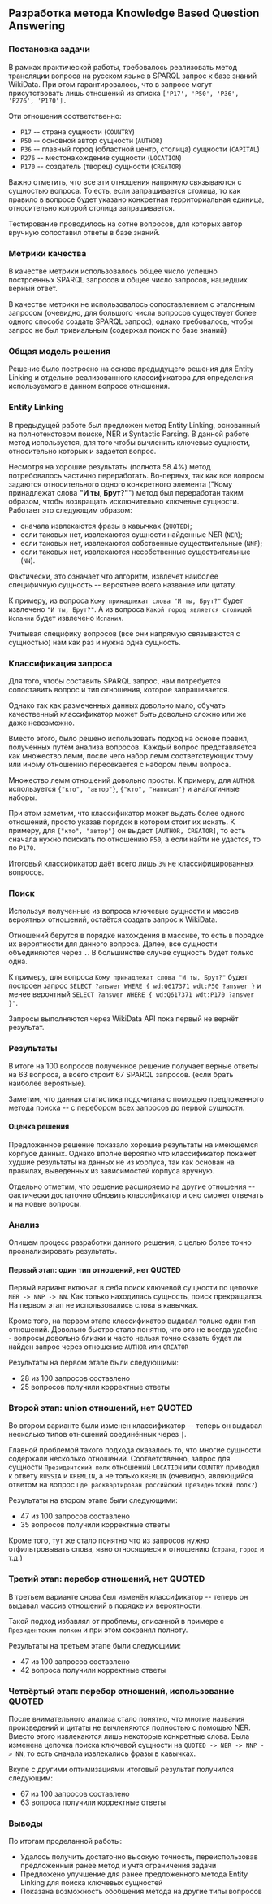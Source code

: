 ## Разработка метода Knowledge Based Question Answering

### Постановка задачи

В рамках практической работы, требовалось реализовать метод трансляции вопроса на русском языке в SPARQL запрос
к базе знаний WikiData. При этом гарантировалось, что в запросе могут присутствовать лишь отношений из списка
`['P17', 'P50', 'P36', 'P276', 'P170'].`

Эти отношения соответственно:
* `P17` -- страна сущности (`COUNTRY`)
* `P50` -- основной автор сущности (`AUTHOR`)
* `P36` -- главный город (областной центр, столица) сущности (`CAPITAL`)
* `P276` -- местонахождение сущности (`LOCATION`)
* `P170` -- создатель (творец) сущности (`CREATOR`)

Важно отметить, что все эти отношения напрямую связываются с сущностью вопроса. То есть, если запрашивается
столица, то как правило в вопросе будет указано конкретная территориальная единица, относительно которой столица
запрашивается.

Тестирование проводилось на сотне вопросов, для которых автор вручную сопоставил ответы в базе знаний.

### Метрики качества

В качестве метрики использовалось общее число успешно построенных SPARQL запросов и общее число запросов, нашедших
верный ответ. 

В качестве метрики не использовалось сопоставлением с эталонным запросом (очевидно, для большого числа вопросов существует
более одного способа создать SPARQL запрос), однако требовалось, чтобы запрос не был тривиальным (содержал поиск по базе знаний)


### Общая модель решения

Решение было построено на основе предыдущего решения для Entity Linking и отдельно реализованного классификатора для
определения используемого в данном вопросе отношения.

### Entity Linking

В предыдущей работе был предложен метод Entity Linking, основанный на полнотекстовом поиске, NER и Syntactic Parsing. 
В данной работе метод используется, для того чтобы вычленить ключевые сущности, относительно которых и задается вопрос.

Несмотря на хорошие результаты (полнота 58.4%) метод потребовалось частично переработать. Во-первых, так как все
вопросы задаются относительного одного конкретного элемента ("Кому принадлежат слова **"И ты, Брут?"**") метод был 
переработан таким образом, чтобы возвращать исключительно ключевые сущности. Работает это следующим образом:
* сначала извлекаются фразы в кавычках (`QUOTED`);
* если таковых нет, извлекаются сущности найденные NER (`NER`);
* если таковых нет, извлекаются собственные существительные (`NNP`);
* если таковых нет, извлекаются несобственные существительные (`NN`).

Фактически, это означает что алгоритм, извлечет наиболее специфичную сущность -- вероятнее всего название или цитату.

К примеру, из вопроса `Кому принадлежат слова "И ты, Брут?"` будет извлечено `"И ты, Брут?"`. А из вопроса `Какой город
является столицей Испании` будет извлечено `Испания`.
 
Учитывая специфику вопросов (все они напрямую связываются с сущностью) нам как раз и нужна одна сущность.

### Классификация запроса

Для того, чтобы составить SPARQL запрос, нам потребуется сопоставить вопрос и тип отношения, которое запрашивается.

Однако так как размеченных данных довольно мало, обучать качественный классификатор может быть довольно сложно или же
даже невозможно. 

Вместо этого, было решено использовать подход на основе правил, полученных путём анализа вопросов. Каждый вопрос
представляется как множество лемм, после чего набор лемм соответствующих тому или иному отношению пересекается с
набором лемм вопроса.

Множество лемм отношений довольно просты. К примеру, для `AUTHOR` используется `{"кто", "автор"}`, 
`{"кто", "написал"}` и аналогичные наборы.

При этом заметим, что классификатор может выдать более одного отношений, просто указав порядок в котором стоит их искать.
К примеру, для `{"кто", "автор"}` он выдаст `[AUTHOR, CREATOR]`, то есть сначала нужно поискать по отношению `P50`, а
если найти не удастся, то по `P170`.

Итоговый классификатор даёт всего лишь `3%` не классифицированных вопросов. 

### Поиск

Используя полученные из вопроса ключевые сущности и массив вероятных отношений, остаётся создать запрос к WikiData.

Отношений берутся в порядке нахождения в массиве, то есть в порядке их вероятности для данного вопроса. Далее,
все сущности объединяются через `.`. В большинстве случае сущность будет только одна.

К примеру, для вопроса `Кому принадлежат слова "И ты, Брут?"` будет построен запрос
`SELECT ?answer WHERE { wd:Q617371 wdt:P50 ?answer }` и менее вероятный
`SELECT ?answer WHERE { wd:Q617371 wdt:P170 ?answer }"`.

Запросы выполняются через WikiData API пока первый не вернёт результат.

### Результаты
В итоге на 100 вопросов полученное решение получает верные ответы на 63 вопроса, а всего строит 67 SPARQL запросов.
(если брать наиболее вероятные).

Заметим, что данная статистика подсчитана с помощью предложенного метода поиска -- с перебором всех запросов до 
первой сущности.

#### Оценка решения

Предложенное решение показало хорошие результаты на имеющемся корпусе данных. Однако вполне вероятно
что классификатор покажет худшие результаты на данных не из корпуса, так как основан на правилах, выведенных
из зависимостей корпуса вручную.

Отдельно отметим, что решение расширяемо на другие отношения -- фактически достаточно обновить классификатор и оно
сможет отвечать и на новые вопросы. 

### Анализ

Опишем процесс разработки данного решения, с целью более точно проанализировать результаты.

#### Первый этап: один тип отношений, нет QUOTED

Первый вариант включал в себя поиск ключевой сущности по цепочке `NER -> NNP -> NN`. Как только находилась сущность,
поиск прекращался. На первом этап не использовались слова в кавычках.

Кроме того, на первом этапе классификатор выдавал только один тип отношений. Довольно быстро стало понятно, что
это не всегда удобно -- вопросы довольно близки и часто нельзя точно сказать будет ли найден запрос
через отношение `AUTHOR` или `CREATOR`

Результаты на первом этапе были следующими:
* 28 из 100 запросов составлено
* 25 вопросов получили корректные ответы

### Второй этап: union отношений, нет QUOTED

Во втором варианте были изменен классификатор -- теперь он выдавал несколько типов отношений соединённых через `|`. 

Главной проблемой такого подхода оказалось то, что многие сущности содержали несколько отношений. Соответственно,
запрос для сущности `Президентский полк` отношений `LOCATION` или `COUNTRY` приводил к ответу `RUSSIA` и `KREMLIN`, а
не только `KREMLIN` (очевидно, являющийся ответом на вопрос `Где расквартирован российский Президентский полк?`)

Результаты на втором этапе были следующими:
* 47 из 100 запросов составлено
* 35 вопросов получили корректные ответы

Кроме того, тут же стало понятно что из запросов нужно отфильтровывать слова, явно относящиеся к отношению (`страна`,
`город` и т.д.)

### Третий этап: перебор отношений, нет QUOTED

В третьем варианте снова был изменён классификатор -- теперь он выдавал массив отношений в порядке их вероятности.

Такой подход избавлял от проблемы, описанной в примере с `Президентским полком` и при этом сохранял полноту.

Результаты на третьем этапе были следующими:
* 47 из 100 запросов составлено
* 42 вопроса получили корректные ответы

### Четвёртый этап: перебор отношений, использование QUOTED

После внимательного анализа стало понятно, что многие названия произведений и цитаты не вычленяются полностью с помощью
NER. Вместо этого извлекаются лишь некоторые конкретные слова. Была изменена цепочка поиска ключевой сущности на
`QUOTED -> NER -> NNP -> NN`, то есть сначала извлекались фразы в кавычках.

Вкупе с другими оптимизациями итоговый результат получился следующим:
* 67 из 100 запросов составлено
* 63 вопроса получили корректные ответы

### Выводы

По итогам проделанной работы:

* Удалось получить достаточно высокую точность, переиспользовав предложенный ранее метод и учтя ограничения задачи
* Предложено улучшение для ранее предложенного метода Entity Linking для поиска ключевых сущностей
* Показана возможность обобщения метода на другие типы вопросов
